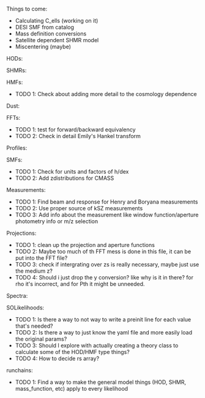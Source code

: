 Things to come:
- Calculating C_ells (working on it)
- DESI SMF from catalog
- Mass definition conversions
- Satellite dependent SHMR model
- Miscentering (maybe)


HODs:

SHMRs:

HMFs:
- TODO 1: Check about adding more detail to the cosmology dependence

Dust:

FFTs:
- TODO 1: test for forward/backward equivalency
- TODO 2: Check in detail Emily's Hankel transform

Profiles:

SMFs:
- TODO 1: Check for units and factors of h/dex
- TODO 2: Add zdistributions for CMASS

Measurements:
- TODO 1: Find beam and response for Henry and Boryana measurements
- TODO 2: Use proper source of kSZ measurements
- TODO 3: Add info about the measurement like window function/aperture photometry info or m/z selection


Projections:
- TODO 1: clean up the projection and aperture functions
- TODO 2: Maybe too much of th FFT mess is done in this file, it can be put into the FFT file?
- TODO 3: check if intergrating over zs is really necessary, maybe just use the medium z?
- TODO 4: Should i just drop the y conversion? like why is it in there? for rho it's incorrect, and for Pth it might be unneeded.

Spectra:


SOLikelihoods:
- TODO 1: Is there a way to not way to write a preinit line for each value that's needed?
- TODO 2: Is there a way to just know the yaml file and more easily load the original params?
- TODO 3: Should I explore with actually creating a theory class to calculate some of the HOD/HMF type things?
- TODO 4: How to decide rs array? 


runchains:
- TODO 1: Find a way to make the general model things (HOD, SHMR, mass_function, etc) apply to every likelihood